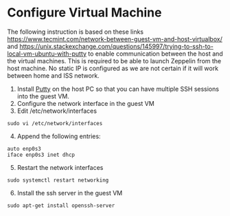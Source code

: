 # Configure Virtual Machine
The following instruction is based on these links https://www.tecmint.com/network-between-guest-vm-and-host-virtualbox/ and https://unix.stackexchange.com/questions/145997/trying-to-ssh-to-local-vm-ubuntu-with-putty to enable communication between the host and the virtual machines. This is required to be able to launch Zeppelin from the host machine. No static IP is configured as we are not certain if it will work between home and ISS network.
1. Install [Putty](https://www.putty.org/) on the host PC so that you can have multiple SSH sessions into the guest VM. 
2. Configure the network interface in the guest VM
3. Edit /etc/network/interfaces
```
sudo vi /etc/network/interfaces
```
4. Append the following entries:
```
auto enp0s3
iface enp0s3 inet dhcp
```
5. Restart the network interfaces 
```
sudo systemctl restart networking
```
6. Install the ssh server in the guest VM
```
sudo apt-get install openssh-server
```